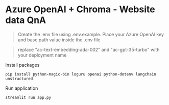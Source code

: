 # Azure OpenAI + Chroma - Website data QnA


>Create the .env file using .env.example.
>Place your Azure OpenAI key and base path value inside the .env file

>replace "ac-text-embedding-ada-002" and "ac-gpt-35-turbo" with your deployment name


Install packages



```
pip install python-magic-bin loguru openai python-dotenv langchain unstructured
```

Run application

```
streamlit run app.py
```
